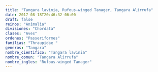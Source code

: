 ```yaml
---
title: "Tangara lavinia, Rufous-winged Tanager, Tangara Alirrufa"
date: 2017-08-18T20:46:32-06:00
draft: false
reinos: "Animalia"
divisiones: "Chordata"
clases: "Aves"
ordenes: "Passeriformes"
familias: "Thraupidae "
generos: "Tangara"
nombre_cientifico: "Tangara lavinia"
nombre_comun: "Tangara Alirrufa"
nombre_ingles: "Rufous-winged Tanager"
---
```

